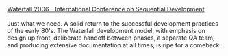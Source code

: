 <html><body><a href="http://www.waterfall2006.com/">Waterfall 2006 - International Conference on Sequential Development</a><br><br>Just what we need. A solid return to the successful development practices of the early 80's. The Waterfall development model, with emphasis on design up front, deliberate handoff between phases, a separate QA team, and producing extensive documentation at all times, is ripe for a comeback.</body></html>
